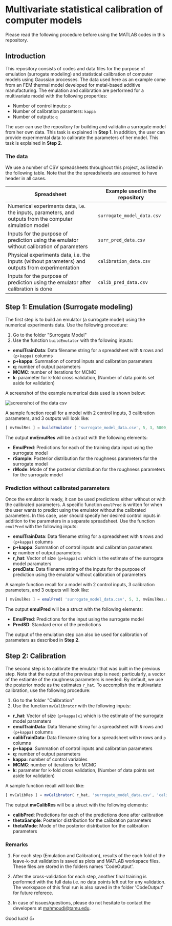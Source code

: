 # Multivariate statistical calibration of computer models

Please read the following procedure before using the MATLAB codes in this repository.

## Introduction
This repository consists of codes and data files for the purpose of emulation (surrogate modeling) and statistical calibration of computer models using Gaussian processes. The data used here as an example come from an FEM thermal model developed for metal-based additive manufacturing. The emulation and calibration are performed for a multivariate model with the following properties:

- Number of control inputs: `p`
- Number of calibration paramters: `kappa`
- Number of outputs: `q`

The user can use the repository for building and validatin a surrogate model from her own data. This task is explained in **Step 1**.
In addition, the user can provide experimental data to calibrate the parameters of her model. This task is explained in **Step 2**.

### The data

We use a number of CSV spreadsheets throughout this project, as listed in the following table. Note that the the spreadsheets are assumed to have header in all cases.

Spreadsheet | Example used in the repository
------------ | -------------
Numerical experiments data, i.e. the inputs, parameters, and outputs from the computer simulation model | `surrogate_model_data.csv`
Inputs for the purpose of prediction using the emulator without calibration of parameters | `surr_pred_data.csv`
Physical experiments data, i.e. the inputs (without parameters) and outputs from experimentation | `calibration_data.csv`
Inputs for the purpose of prediction using the emulator after calibration is done| `calib_pred_data.csv`






## Step 1: Emulation (Surrogate modeling)

The first step is to build an emulator (a surrogate model) using the numerical experiments data. Use the following procedure:

1. Go to the folder "Surrogate Model"
2. Use the function `buildEmulator` with the following inputs:

* **emulTrainData**: 	Data filename string for a spreadsheet with `N` rows and `(p+kappa)` columns
* **p+kappa**: 		Summation of control inputs and calibration parameters
* **q**:		number of output parameters
* **MCMC**: 	number of iterations for MCMC
* **k**: 		parameter for k-fold cross validation, (Number of data points set aside for validation) 


A screenshot of the example numerical data used is shown below:

![screenshot of the data csv](https://github.com/mahmoudi-tapia/MVcalibration/blob/master/SurrogateModel/surrogate_model_data_scr.JPG)

A sample function recall for a model with 2 control inputs, 3 calibration parameters, and 3 outputs will look like:

```javascript
[ mvEmulRes ] = buildEmulator ( 'surrogate_model_data.csv', 5, 3, 5000, 13);
```
The output **mvEmulRes** will be a struct with the following elements:

* **EmulPred**: 	Predictions for each of the training data input using the surrogate model
* **rSample**: 		Posterior distribution for the roughness parameters for the surrogate model
* **rMode**:		Mode of the posterior distribution for the roughness parameters for the surrogate model

### Prediction without calibrated parameters
Once the emulator is ready, it can be used predictions either without or with the calibrated parameters. A specific function `emulPred` is written for when the user wants to predict using the emulator without the calibrated parameters. In this case, user should specify her desired control inputs in addition to the parameters in a separate spreadsheet. Use the function `emulPred` with the following inputs:

* **emulTrainData**: 	Data filename string for a spreadsheet with `N` rows and `(p+kappa)` columns
* **p+kappa**: 		Summation of control inputs and calibration parameters
* **q**:		number of output parameters
* **r_hat**:     Vector of size `(p+kappa)x1` which is the estimate of the surrogate model paramaters
* **predData**: Data filename string of the inputs for the purpose of prediction using the emulator without calibration of parameters

A sample function recall for a model with 2 control inputs, 3 calibration parameters, and 3 outputs will look like:

```javascript
[ mvEmulRes ] = emulPred( 'surrogate_model_data.csv', 5, 3, mvEmulRes.rMode , 'surr_pred_data.csv');
```

The output **emulPred** will be a struct with the following elements:

* **EmulPred**: 	Predictions for the input using the surrogate model
* **PredSD**: 		Standard error of the predictions

The output of the emulation step can also be used for calibration of parameters as described in **Step 2**.

## Step 2: Calibration

The second step is to calibrate the emulator that was built in the previous step. Note that the output of the previous step is need; particularly, a vector of the estiamte of the roughness parameters is needed. By default, we use the posterior mode as the estimates `r_hat`. To accomplish the multivariate calibration, use the following procedure:

1. Go to the folder "Calibration"
2. Use the function `mvCalibrator` with the following inputs:

* **r_hat**:     Vector of size `(p+kappa)x1` which is the estimate of the surrogate model paramaters
*  **emulTrainData**: 	Data filename string for a spreadsheet with `N` rows and `(p+kappa)` columns
*  **calibTrainData**:   Data filename string for a spreadsheet with `M` rows and `p` columns
* **p+kappa**: 		Summation of control inputs and calibration parameters
* **q**:		number of output parameters
* **kappa**:             number of control variables
* **MCMC**: 	number of iterations for MCMC
* **k**: 		parameter for k-fold cross validation, (Number of data points set aside for validation)

A sample function recall will look like:

```javascript
[ mvCalibRes ] = mvCalibrator( r_hat, 'surrogate_model_data.csv', 'calibration_data.csv', 5, 3, 2, 500, 4);
```
The output **mvCalibRes** will be a struct with the following elements:

* **calibPred**: 	Predictions for each of the predictions done after calibration
* **thetaSample**: 		Posterior distribution for the calibration parameters
* **thetaMode**:		Mode of the posterior distribution for the calibration parameters 

### Remarks

1. For each step (Emulation and Calibration), results of the each fold of the leave-k-out validation is saved as plots and MATLAB workspace files. These files are stored in the folders names 'CodeOutput'.

2. After the cross-validation for each step, another final training is performed with the full data i.e. no data points left out for any validation. The workspace of this final run is also saved in the folder 'CodeOutput' for future referece.

3. In case of issues/questions, please do not hesitate to contact the developers at mahmoudi@tamu.edu. 

 
Good luck! :+1:
